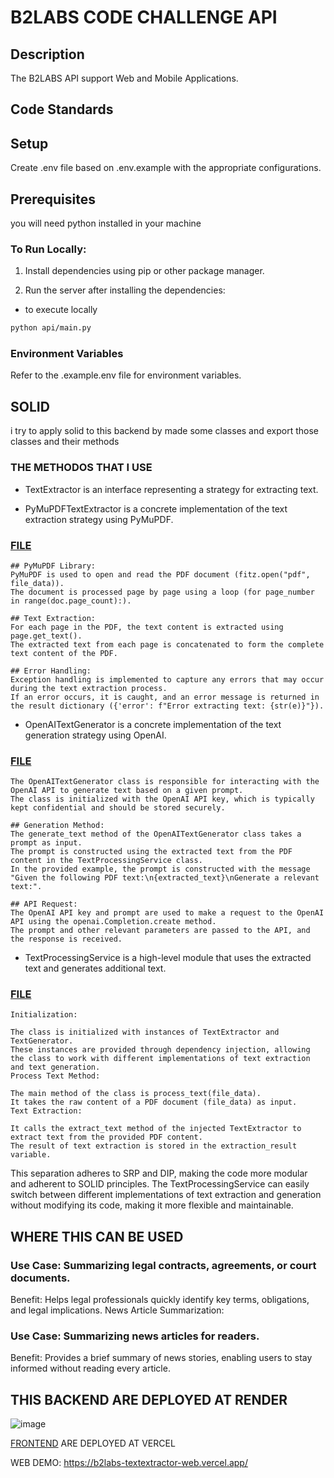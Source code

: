 # B2LABS CODE CHALLENGE API
## Description

The B2LABS API support Web and Mobile Applications.

## Code Standards

## Setup

Create .env file based on .env.example with the appropriate configurations.

## Prerequisites

you will need python installed in your machine

### To Run Locally:

1. Install dependencies using pip or other package manager.

2. Run the server after installing the dependencies:
 - to execute locally
```bash
python api/main.py
```

### Environment Variables

Refer to the .example.env file for environment variables.

## SOLID
i try to apply solid to this backend by made some classes and export those classes and their methods

### THE METHODOS THAT I USE
- TextExtractor is an interface representing a strategy for extracting text.

- PyMuPDFTextExtractor is a concrete implementation of the text extraction strategy using PyMuPDF.
### [FILE](https://github.com/AlissonBlaas/b2labs-textextractor-api/blob/main/api/text_extractor.py)
```
## PyMuPDF Library:
PyMuPDF is used to open and read the PDF document (fitz.open("pdf", file_data)).
The document is processed page by page using a loop (for page_number in range(doc.page_count):).

## Text Extraction:
For each page in the PDF, the text content is extracted using page.get_text().
The extracted text from each page is concatenated to form the complete text content of the PDF.

## Error Handling:
Exception handling is implemented to capture any errors that may occur during the text extraction process.
If an error occurs, it is caught, and an error message is returned in the result dictionary ({'error': f"Error extracting text: {str(e)}"}).
```

- OpenAITextGenerator is a concrete implementation of the text generation strategy using OpenAI.
### [FILE](https://github.com/AlissonBlaas/b2labs-textextractor-api/blob/main/api/text_generator.py)
```
The OpenAITextGenerator class is responsible for interacting with the OpenAI API to generate text based on a given prompt.
The class is initialized with the OpenAI API key, which is typically kept confidential and should be stored securely.

## Generation Method:
The generate_text method of the OpenAITextGenerator class takes a prompt as input.
The prompt is constructed using the extracted text from the PDF content in the TextProcessingService class.
In the provided example, the prompt is constructed with the message "Given the following PDF text:\n{extracted_text}\nGenerate a relevant text:".

## API Request:
The OpenAI API key and prompt are used to make a request to the OpenAI API using the openai.Completion.create method.
The prompt and other relevant parameters are passed to the API, and the response is received.
```

- TextProcessingService is a high-level module that uses the extracted text and generates additional text.
### [FILE](https://github.com/AlissonBlaas/b2labs-textextractor-api/blob/main/api/text_processing.py)
```
Initialization:

The class is initialized with instances of TextExtractor and TextGenerator.
These instances are provided through dependency injection, allowing the class to work with different implementations of text extraction and text generation.
Process Text Method:

The main method of the class is process_text(file_data).
It takes the raw content of a PDF document (file_data) as input.
Text Extraction:

It calls the extract_text method of the injected TextExtractor to extract text from the provided PDF content.
The result of text extraction is stored in the extraction_result variable.
```


This separation adheres to SRP and DIP, making the code more modular and adherent to SOLID principles. 
The TextProcessingService can easily switch between different implementations of text extraction and generation without modifying its code, making it more flexible and maintainable.



## WHERE THIS CAN BE USED

### Use Case: Summarizing legal contracts, agreements, or court documents.

Benefit: Helps legal professionals quickly identify key terms, obligations, and legal implications.
News Article Summarization:

### Use Case: Summarizing news articles for readers.

Benefit: Provides a brief summary of news stories, enabling users to stay informed without reading every article.



## THIS BACKEND ARE DEPLOYED AT RENDER
![image](https://github.com/AlissonBlaas/b2labs-textextractor-api/assets/32876996/dda6647d-4f97-4568-88ff-7d9d2857cd80)
  
[FRONTEND](https://github.com/AlissonBlaas/b2labs-textextractor-web) ARE DEPLOYED AT VERCEL

WEB DEMO: https://b2labs-textextractor-web.vercel.app/

